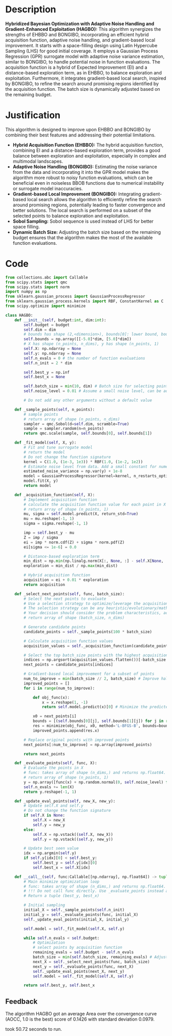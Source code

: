 # Description
**Hybridized Bayesian Optimization with Adaptive Noise Handling and Gradient-Enhanced Exploitation (HAGBO):** This algorithm synergizes the strengths of EHBBO and BONGIBO, incorporating an efficient hybrid acquisition function, adaptive noise handling, and gradient-based local improvement. It starts with a space-filling design using Latin Hypercube Sampling (LHS) for good initial coverage. It employs a Gaussian Process Regression (GPR) surrogate model with adaptive noise variance estimation, similar to BONGIBO, to handle potential noise in function evaluations. The acquisition function is a hybrid of Expected Improvement (EI) and a distance-based exploration term, as in EHBBO, to balance exploration and exploitation. Furthermore, it integrates gradient-based local search, inspired by BONGIBO, to refine the search around promising regions identified by the acquisition function. The batch size is dynamically adjusted based on the remaining budget.

# Justification
This algorithm is designed to improve upon EHBBO and BONGIBO by combining their best features and addressing their potential limitations.

*   **Hybrid Acquisition Function (EHBBO):** The hybrid acquisition function, combining EI and a distance-based exploration term, provides a good balance between exploration and exploitation, especially in complex and multimodal landscapes.
*   **Adaptive Noise Handling (BONGIBO):** Estimating the noise variance from the data and incorporating it into the GPR model makes the algorithm more robust to noisy function evaluations, which can be beneficial even in noiseless BBOB functions due to numerical instability or surrogate model inaccuracies.
*   **Gradient-based Local Improvement (BONGIBO):** Integrating gradient-based local search allows the algorithm to efficiently refine the search around promising regions, potentially leading to faster convergence and better solutions. The local search is performed on a subset of the selected points to balance exploration and exploitation.
*   **Sobol Sampling:** Sobol sequence is used instead of LHS for better space filling.
*   **Dynamic Batch Size:** Adjusting the batch size based on the remaining budget ensures that the algorithm makes the most of the available function evaluations.

# Code
```python
from collections.abc import Callable
from scipy.stats import qmc
from scipy.stats import norm
import numpy as np
from sklearn.gaussian_process import GaussianProcessRegressor
from sklearn.gaussian_process.kernels import RBF, ConstantKernel as C
from scipy.optimize import minimize

class HAGBO:
    def __init__(self, budget:int, dim:int):
        self.budget = budget
        self.dim = dim
        # bounds has shape (2,<dimension>), bounds[0]: lower bound, bounds[1]: upper bound
        self.bounds = np.array([[-5.0]*dim, [5.0]*dim])
        # X has shape (n_points, n_dims), y has shape (n_points, 1)
        self.X: np.ndarray = None
        self.y: np.ndarray = None
        self.n_evals = 0 # the number of function evaluations
        self.n_init = 2 * dim

        self.best_y = np.inf
        self.best_x = None

        self.batch_size = min(10, dim) # Batch size for selecting points
        self.noise_level = 0.01 # Assume a small noise level, can be adjusted.

        # Do not add any other arguments without a default value

    def _sample_points(self, n_points):
        # sample points
        # return array of shape (n_points, n_dims)
        sampler = qmc.Sobol(d=self.dim, scramble=True)
        sample = sampler.random(n=n_points)
        return qmc.scale(sample, self.bounds[0], self.bounds[1])

    def _fit_model(self, X, y):
        # Fit and tune surrogate model
        # return the model
        # Do not change the function signature
        kernel = C(1.0, (1e-3, 1e3)) * RBF(1.0, (1e-2, 1e2))
        # Estimate noise level from data. Add a small constant for numerical stability.
        estimated_noise_variance = np.var(y) + 1e-8
        model = GaussianProcessRegressor(kernel=kernel, n_restarts_optimizer=5, alpha=estimated_noise_variance)
        model.fit(X, y)
        return model

    def _acquisition_function(self, X):
        # Implement acquisition function
        # calculate the acquisition function value for each point in X
        # return array of shape (n_points, 1)
        mu, sigma = self.model.predict(X, return_std=True)
        mu = mu.reshape(-1, 1)
        sigma = sigma.reshape(-1, 1)

        imp = self.best_y - mu
        Z = imp / sigma
        ei = imp * norm.cdf(Z) + sigma * norm.pdf(Z)
        ei[sigma <= 1e-6] = 0.0

        # Distance-based exploration term
        min_dist = np.min(np.linalg.norm(X[:, None, :] - self.X[None, :, :], axis=2), axis=1, keepdims=True)
        exploration = min_dist / np.max(min_dist)

        # Hybrid acquisition function
        acquisition = ei + 0.01 * exploration
        return acquisition

    def _select_next_points(self, func, batch_size):
        # Select the next points to evaluate
        # Use a selection strategy to optimize/leverage the acquisition function
        # The selection strategy can be any heuristic/evolutionary/mathematical/hybrid methods.
        # Your decision should consider the problem characteristics, acquisition function, and the computational efficiency.
        # return array of shape (batch_size, n_dims)

        # Generate candidate points
        candidate_points = self._sample_points(100 * batch_size)

        # Calculate acquisition function values
        acquisition_values = self._acquisition_function(candidate_points)

        # Select the top batch_size points with the highest acquisition values
        indices = np.argsort(acquisition_values.flatten())[-batch_size:]
        next_points = candidate_points[indices]

        # Gradient-based local improvement for a subset of points
        num_to_improve = min(batch_size // 2, batch_size) # Improve half of the points
        improved_points = []
        for i in range(num_to_improve):

            def obj_func(x):
                x = x.reshape(1, -1)
                return self.model.predict(x)[0] # Minimize the predicted value

            x0 = next_points[i]
            bounds = [(self.bounds[0][j], self.bounds[1][j]) for j in range(self.dim)]
            res = minimize(obj_func, x0, method='L-BFGS-B', bounds=bounds, options={'maxiter': 5}) # Limited iterations
            improved_points.append(res.x)

        # Replace original points with improved points
        next_points[:num_to_improve] = np.array(improved_points)

        return next_points

    def _evaluate_points(self, func, X):
        # Evaluate the points in X
        # func: takes array of shape (n_dims,) and returns np.float64.
        # return array of shape (n_points, 1)
        y = np.array([func(x) + np.random.normal(0, self.noise_level) for x in X]) # Add noise for robustness
        self.n_evals += len(X)
        return y.reshape(-1, 1)

    def _update_eval_points(self, new_X, new_y):
        # Update self.X and self.y
        # Do not change the function signature
        if self.X is None:
            self.X = new_X
            self.y = new_y
        else:
            self.X = np.vstack((self.X, new_X))
            self.y = np.vstack((self.y, new_y))

        # Update best seen value
        idx = np.argmin(self.y)
        if self.y[idx][0] < self.best_y:
            self.best_y = self.y[idx][0]
            self.best_x = self.X[idx]

    def __call__(self, func:Callable[[np.ndarray], np.float64]) -> tuple[np.float64, np.array]:
        # Main minimize optimization loop
        # func: takes array of shape (n_dims,) and returns np.float64.
        # !!! Do not call func directly. Use _evaluate_points instead and be aware of the budget when calling it. !!!
        # Return a tuple (best_y, best_x)

        # Initial sampling
        initial_X = self._sample_points(self.n_init)
        initial_y = self._evaluate_points(func, initial_X)
        self._update_eval_points(initial_X, initial_y)

        self.model = self._fit_model(self.X, self.y)

        while self.n_evals < self.budget:
            # Optimization
            # select points by acquisition function
            remaining_evals = self.budget - self.n_evals
            batch_size = min(self.batch_size, remaining_evals) # Adjust batch size to budget
            next_X = self._select_next_points(func, batch_size)
            next_y = self._evaluate_points(func, next_X)
            self._update_eval_points(next_X, next_y)
            self.model = self._fit_model(self.X, self.y)

        return self.best_y, self.best_x
```
## Feedback
 The algorithm HAGBO got an average Area over the convergence curve (AOCC, 1.0 is the best) score of 0.1426 with standard deviation 0.0979.

took 50.72 seconds to run.